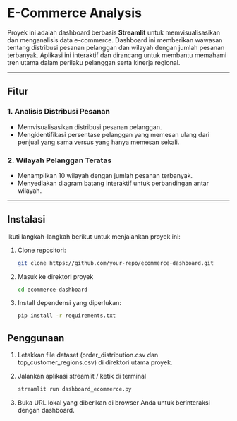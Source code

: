 # E-Commerce Analysis

Proyek ini adalah dashboard berbasis **Streamlit** untuk memvisualisasikan dan menganalisis data e-commerce. Dashboard ini memberikan wawasan tentang distribusi pesanan pelanggan dan wilayah dengan jumlah pesanan terbanyak. Aplikasi ini interaktif dan dirancang untuk membantu memahami tren utama dalam perilaku pelanggan serta kinerja regional.

---

## Fitur

### 1. Analisis Distribusi Pesanan
- Memvisualisasikan distribusi pesanan pelanggan.
- Mengidentifikasi persentase pelanggan yang memesan ulang dari penjual yang sama versus yang hanya memesan sekali.

### 2. Wilayah Pelanggan Teratas
- Menampilkan 10 wilayah dengan jumlah pesanan terbanyak.
- Menyediakan diagram batang interaktif untuk perbandingan antar wilayah.

---

## Instalasi

Ikuti langkah-langkah berikut untuk menjalankan proyek ini:

1. Clone repositori:
   ```bash
   git clone https://github.com/your-repo/ecommerce-dashboard.git

2. Masuk ke direktori proyek
   ```bash
   cd ecommerce-dashboard

3. Install dependensi yang diperlukan:
   ```bash
   pip install -r requirements.txt


## Penggunaan
1. Letakkan file dataset (order_distribution.csv dan top_customer_regions.csv) di direktori utama proyek.

2. Jalankan aplikasi streamlit / ketik di terminal
   ```bash
   streamlit run dashboard_ecommerce.py
   
3. Buka URL lokal yang diberikan di browser Anda untuk berinteraksi dengan dashboard.


